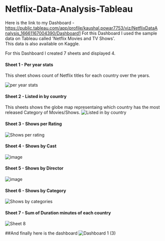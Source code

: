 # Netflix-Data-Analysis-Tableau
Here is the link to my Dashboard - https://public.tableau.com/app/profile/kaushal.powar7753/viz/NetflixDataAnalysis_16661167004390/Dashboard1
Fot this Dashboard I used the sample data on Tableau called 'Netflix Movies and TV Shows'.<br/>
This data is also available on Kaggle.<br/>

For this Dashboard I created 7 sheets and displayed 4.<br/>
#### Sheet 1 - Per year stats <br/>
This sheet shows count of Netflix titles for each country over the years.<br/>

![per year stats](https://user-images.githubusercontent.com/90775147/196763848-e5cecd12-b525-48d8-b700-46f4b5ee7ef6.png)

#### Sheet 2 - Listed in by country<br/>
This sheets shows the globe map representaing which country has the most released Category of Movies/Shows.
![Listed in by country](https://user-images.githubusercontent.com/90775147/196763948-615ab9ae-b1c8-4d25-bc5f-dc28e489924b.png)

#### Sheet 3 - Shows per Rating<br/>
![Shows per rating](https://user-images.githubusercontent.com/90775147/196764131-3bbc5725-203f-4648-b64d-c3e19926af0c.png)

#### Sheet 4 - Shows by Cast<br/>
![image](https://user-images.githubusercontent.com/90775147/196765248-c50dcd9e-19a8-4dd4-b610-1015a89f3ac2.png)

#### Sheet 5 - Shows by Director <br/>
![image](https://user-images.githubusercontent.com/90775147/196765134-14a70caf-43dd-4ac6-8599-a2650ad11905.png)

#### Sheet 6 - Shows by Category <br/>
![Shows by categories](https://user-images.githubusercontent.com/90775147/196764492-2fe20801-eb1d-45da-ab2f-e785f547555f.png)

#### Sheet 7 - Sum of Duration minutes of each country<br/>

![Sheet 8](https://user-images.githubusercontent.com/90775147/196764813-3aa11102-e94f-4daa-ab41-9e31141adcd4.png)


##And finally here is the dashboard
![Dashboard 1 (3)](https://user-images.githubusercontent.com/90775147/196765534-435d02c1-5c17-4bd9-b582-ae19c19bfbbf.png)

